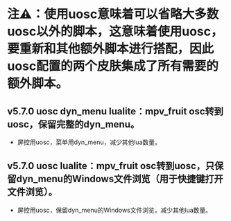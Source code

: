 # 注⚠：使用uosc意味着可以省略大多数uosc以外的脚本，这意味着使用uosc，要重新和其他额外脚本进行搭配，因此uosc配置的两个皮肤集成了所有需要的额外脚本。

## v5.7.0 uosc dyn_menu lualite：mpv_fruit osc转到uosc，保留完整的dyn_menu。
* 屏控用uosc，菜单用dyn_menu，减少其他lua数量。

## v5.7.0 uosc lualite：mpv_fruit osc转到uosc，只保留dyn_menu的Windows文件浏览（用于快捷键打开文件浏览）。
* 屏控用uosc，保留dyn_menu的Windows文件浏览，减少其他lua数量。
